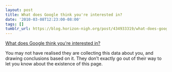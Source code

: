 ```yaml
---
layout: post
title: What does Google think you're interested in?
date: '2010-03-08T12:23:00-08:00'
tags: []
tumblr_url: https://blog.horizon-nigh.org/post/434933319/what-does-google-think-youre-interested-in
---
```

[What does Google think you're interested in?](http://www.google.com/ads/preferences/)  

You may not have realised they are collecting this data about you, and drawing conclusions based on it. They don’t exactly go out of their way to let you know about the existence of this page.

